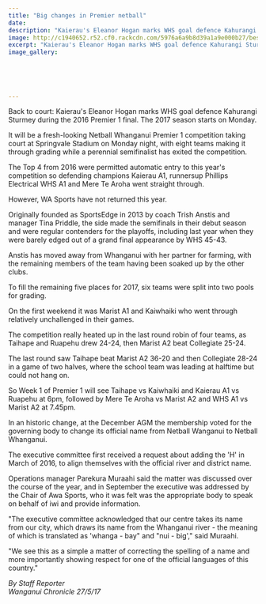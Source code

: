 ```yaml
---
title: "Big changes in Premier netball"
date: 
description: "Kaierau's Eleanor Hogan marks WHS goal defence Kahurangi Sturmey during the 2016 Premier 1 final..."
image: http://c1940652.r52.cf0.rackcdn.com/5976a6a9b8d39a1a9e000b27/bestK-Sturmey-last-yr-photo-in-chron-may-2017.jpg
excerpt: "Kaierau's Eleanor Hogan marks WHS goal defence Kahurangi Sturmey during the 2016 Premier 1 final. The 2017 season starts on Monday."
image_gallery:
    
    
    
    
    
---
```


<p><span>Back to court: Kaierau's Eleanor Hogan marks WHS goal defence Kahurangi Sturmey during the 2016 Premier 1 final. The 2017 season starts on Monday.</span></p>
<p>It will be a fresh-looking Netball Whanganui Premier 1 competition taking court at Springvale Stadium on Monday night, with eight teams making it through grading while a perennial semifinalist has exited the competition.</p>
<p>The Top 4 from 2016 were permitted automatic entry to this year's competition so defending champions Kaierau A1, runnersup Phillips Electrical WHS A1 and Mere Te Aroha went straight through.</p>
<p>However, WA Sports have not returned this year.</p>
<p>Originally founded as SportsEdge in 2013 by coach Trish Anstis and manager Tina Priddle, the side made the semifinals in their debut season and were regular contenders for the playoffs, including last year when they were barely edged out of a grand final appearance by WHS 45-43.</p>
<p>Anstis has moved away from Whanganui with her partner for farming, with the remaining members of the team having been soaked up by the other clubs.</p>
<p>To fill the remaining five places for 2017, six teams were split into two pools for grading.</p>
<p>On the first weekend it was Marist A1 and Kaiwhaiki who went through relatively unchallenged in their games.</p>
<p>The competition really heated up in the last round robin of four teams, as Taihape and Ruapehu drew 24-24, then Marist A2 beat Collegiate 25-24.</p>
<p>The last round saw Taihape beat Marist A2 36-20 and then Collegiate 28-24 in a game of two halves, where the school team was leading at halftime but could not hang on.&nbsp;</p>
<p>So Week 1 of Premier 1 will see Taihape vs Kaiwhaiki and Kaierau A1 vs Ruapehu at 6pm, followed by Mere Te Aroha vs Marist A2 and WHS A1 vs Marist A2 at 7.45pm.</p>
<p>In an historic change, at the December AGM the membership voted for the governing body to change its official name from Netball Wanganui to Netball Whanganui.</p>
<p>The executive committee first received a request about adding the 'H' in March of 2016, to align themselves with the official river and district name.</p>
<p>Operations manager Parekura Muraahi said the matter was discussed over the course of the year, and in September the executive was addressed by the Chair of Awa Sports, who it was felt was the appropriate body to speak on behalf of iwi and provide information.</p>
<p>"The executive committee acknowledged that our centre takes its name from our city, which draws its name from the Whanganui river - the meaning of which is translated as 'whanga - bay" and "nui - big'," said Muraahi.</p>
<p>"We see this as a simple a matter of correcting the spelling of a name and more importantly showing respect for one of the official languages of this country."</p>
<p class="clear syndicator"><em>By Staff Reporter</em><br /><em>Wanganui Chronicle 27/5/17</em></p>

